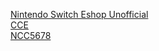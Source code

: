 <a href="https://jon-guiriba01.github.io/privacy-policy.github.io/nintendo-switch-eshop-unofficial">Nintendo Switch Eshop Unofficial</a>
<br> 
<a href="https://jon-guiriba01.github.io/privacy-policy.github.io/cce">CCE</a>
<br> 
<a href="https://jon-guiriba01.github.io/privacy-policy.github.io/ncc5678">NCC5678</a>
